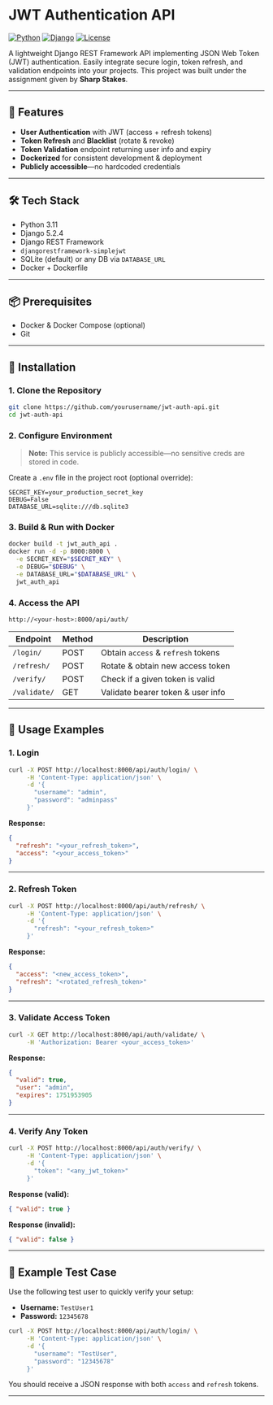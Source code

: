 # JWT Authentication API

[![Python](https://img.shields.io/badge/python-3.11-blue.svg)](https://www.python.org/)
[![Django](https://img.shields.io/badge/django-5.2-green.svg)](https://www.djangoproject.com/)
[![License](https://img.shields.io/badge/license-MIT-yellow.svg)](LICENSE)

A lightweight Django REST Framework API implementing JSON Web Token (JWT) authentication. Easily integrate secure login, token refresh, and validation endpoints into your projects.
This project was built under the assignment given by **Sharp Stakes**.

---

## 🚀 Features

* **User Authentication** with JWT (access + refresh tokens)
* **Token Refresh** and **Blacklist** (rotate & revoke)
* **Token Validation** endpoint returning user info and expiry
* **Dockerized** for consistent development & deployment
* **Publicly accessible**—no hardcoded credentials

---

## 🛠️ Tech Stack

* Python 3.11
* Django 5.2.4
* Django REST Framework
* `djangorestframework-simplejwt`
* SQLite (default) or any DB via `DATABASE_URL`
* Docker + Dockerfile

---

## 📦 Prerequisites

* Docker & Docker Compose (optional)
* Git

---

## 📝 Installation

### 1. Clone the Repository

```bash
git clone https://github.com/yourusername/jwt-auth-api.git
cd jwt-auth-api
```

### 2. Configure Environment

> **Note:** This service is publicly accessible—no sensitive creds are stored in code.

Create a `.env` file in the project root (optional override):

```env
SECRET_KEY=your_production_secret_key
DEBUG=False
DATABASE_URL=sqlite:///db.sqlite3
```

### 3. Build & Run with Docker

```bash
docker build -t jwt_auth_api .
docker run -d -p 8000:8000 \
  -e SECRET_KEY="$SECRET_KEY" \
  -e DEBUG="$DEBUG" \
  -e DATABASE_URL="$DATABASE_URL" \
  jwt_auth_api
```

### 4. Access the API

```
http://<your-host>:8000/api/auth/
```

| Endpoint     | Method | Description                        |
| ------------ | ------ | ---------------------------------- |
| `/login/`    | POST   | Obtain `access` & `refresh` tokens |
| `/refresh/`  | POST   | Rotate & obtain new access token   |
| `/verify/`   | POST   | Check if a given token is valid    |
| `/validate/` | GET    | Validate bearer token & user info  |

---

## 🔧 Usage Examples

### 1. Login

```bash
curl -X POST http://localhost:8000/api/auth/login/ \
     -H 'Content-Type: application/json' \
     -d '{
       "username": "admin",
       "password": "adminpass"
     }'
```

**Response:**

```json
{
  "refresh": "<your_refresh_token>",
  "access": "<your_access_token>"
}
```

---

### 2. Refresh Token

```bash
curl -X POST http://localhost:8000/api/auth/refresh/ \
     -H 'Content-Type: application/json' \
     -d '{
       "refresh": "<your_refresh_token>"
     }'
```

**Response:**

```json
{
  "access": "<new_access_token>",
  "refresh": "<rotated_refresh_token>"
}
```

---

### 3. Validate Access Token

```bash
curl -X GET http://localhost:8000/api/auth/validate/ \
     -H 'Authorization: Bearer <your_access_token>'
```

**Response:**

```json
{
  "valid": true,
  "user": "admin",
  "expires": 1751953905
}
```

---

### 4. Verify Any Token

```bash
curl -X POST http://localhost:8000/api/auth/verify/ \
     -H 'Content-Type: application/json' \
     -d '{
       "token": "<any_jwt_token>"
     }'
```

**Response (valid):**

```json
{ "valid": true }
```

**Response (invalid):**

```json
{ "valid": false }
```

---

## 🧪 Example Test Case

Use the following test user to quickly verify your setup:

* **Username:** `TestUser1`
* **Password:** `12345678`

```bash
curl -X POST http://localhost:8000/api/auth/login/ \
     -H 'Content-Type: application/json' \
     -d '{
       "username": "TestUser",
       "password": "12345678"
     }'
```

You should receive a JSON response with both `access` and `refresh` tokens.

---
